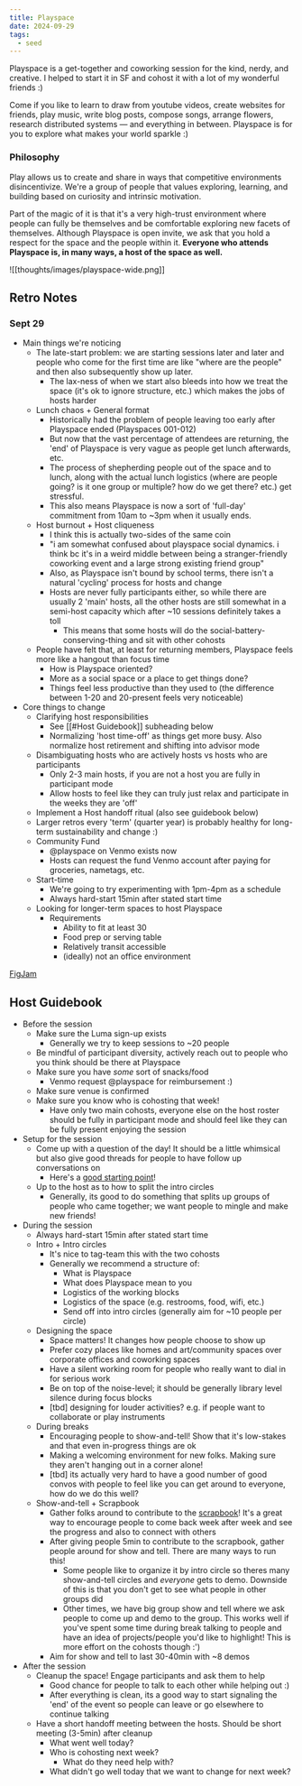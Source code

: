 ```yaml
---
title: Playspace
date: 2024-09-29
tags:
  - seed
---
```

​Playspace is a get-together and coworking session for the kind, nerdy, and creative. I helped to start it in SF and cohost it with a lot of my wonderful friends :)

​Come if you like to learn to draw from youtube videos, create websites for friends, play music, write blog posts, compose songs, arrange flowers, research distributed systems — and everything in between. Playspace is for you to explore what makes your world sparkle :)
### Philosophy

Play allows us to create and share in ways that competitive environments disincentivize. We're a group of people that values exploring, learning, and building based on curiosity and intrinsic motivation.

​Part of the magic of it is that it's a very high-trust environment where people can fully be themselves and be comfortable exploring new facets of themselves. Although Playspace is open invite, we ask that you hold a respect for the space and the people within it. **Everyone who attends Playspace is, in many ways, a host of the space as well.**

![[thoughts/images/playspace-wide.png]]

## Retro Notes
### Sept 29

- Main things we're noticing
	- The late-start problem: we are starting sessions later and later and people who come for the first time are like "where are the people" and then also subsequently show up later.
		- The lax-ness of when we start also bleeds into how we treat the space (it's ok to ignore structure, etc.) which makes the jobs of hosts harder
	- Lunch chaos + General format
		- Historically had the problem of people leaving too early after Playspace ended (Playspaces 001-012)
		- But now that the vast percentage of attendees are returning, the 'end' of Playspace is very vague as people get lunch afterwards, etc.
		- The process of shepherding people out of the space and to lunch, along with the actual lunch logistics (where are people going? is it one group or multiple? how do we get there? etc.) get stressful. 
		- This also means Playspace is now a sort of 'full-day' commitment from 10am to ~3pm when it usually ends.
	- Host burnout + Host cliqueness
		- I think this is actually two-sides of the same coin
		- "i am somewhat confused about playspace social dynamics. i think bc it's in a weird middle between being a stranger-friendly coworking event and a large strong existing friend group"
		- Also, as Playspace isn't bound by school terms, there isn't a natural 'cycling' process for hosts and change
		- Hosts are never fully participants either, so while there are usually 2 'main' hosts, all the other hosts are still somewhat in a semi-host capacity which after ~10 sessions definitely takes a toll
			- This means that some hosts will do the social-battery-conserving-thing and sit with other cohosts
	- People have felt that, at least for returning members, Playspace feels more like a hangout than focus time
		- How is Playspace oriented?
		- More as a social space or a place to get things done?
		- Things feel less productive than they used to (the difference between 1-20 and 20-present feels very noticeable)
- Core things to change
	- Clarifying host responsibilities
		- See [[#Host Guidebook]] subheading below
		- Normalizing 'host time-off' as things get more busy. Also normalize host retirement and shifting into advisor mode
	- Disambiguating hosts who are actively hosts vs hosts who are participants
		- Only 2-3 main hosts, if you are not a host you are fully in participant mode
		- Allow hosts to feel like they can truly just relax and participate in the weeks they are 'off'
	- Implement a Host handoff ritual (also see guidebook below)
	- Larger retros every 'term' (quarter year) is probably healthy for long-term sustainability and change :)
	- Community Fund
		- @playspace on Venmo exists now
		- Hosts can request the fund Venmo account after paying for groceries, nametags, etc.
	- Start-time
		- We're going to try experimenting with 1pm-4pm as a schedule
		- Always hard-start 15min after stated start time
	- Looking for longer-term spaces to host Playspace
		- Requirements
			- Ability to fit at least 30  
			- Food prep or serving table  
			- Relatively transit accessible
			- (ideally) not an office environment

[FigJam](https://www.figma.com/board/OhAj6lBNCzBXvpTJjALj0A/playspace-thoughts?node-id=0-1&t=83ATbwNpNovEgNDX-1)

## Host Guidebook
- Before the session
	- Make sure the Luma sign-up exists
		- Generally we try to keep sessions to ~20 people
	- Be mindful of participant diversity, actively reach out to people who you think should be there at Playspace
	- Make sure you have _some_ sort of snacks/food
		- Venmo request @playspace for reimbursement :)
	- Make sure venue is confirmed
	- Make sure you know who is cohosting that week!
		- Have only two main cohosts, everyone else on the host roster should be fully in participant mode and should feel like they can be fully present enjoying the session
- Setup for the session
	- Come up with a question of the day! It should be a little whimsical but also give good threads for people to have follow up conversations on
		- Here's a [good starting point](https://docs.google.com/document/d/1K_iFxFt9lh1i0mxKRIhOSd2e8X1LNvxnihbChKXhyOc/edit)!
	- Up to the host as to how to split the intro circles
		- Generally, its good to do something that splits up groups of people who came together; we want people to mingle and make new friends!
- During the session
	- Always hard-start 15min after stated start time
	- Intro + Intro circles
		- It's nice to tag-team this with the two cohosts
		- Generally we recommend a structure of:
			- What is Playspace
			- What does Playspace mean to you
			- Logistics of the working blocks
			- Logistics of the space (e.g. restrooms, food, wifi, etc.)
			- Send off into intro circles (generally aim for ~10 people per circle)
	- Designing the space
		- Space matters! It changes how people choose to show up
		- Prefer cozy places like homes and art/community spaces over corporate offices and coworking spaces
		- Have a silent working room for people who really want to dial in for serious work
		- Be on top of the noise-level; it should be generally library level silence during focus blocks
		- [tbd] designing for louder activities? e.g. if people want to collaborate or play instruments
	- During breaks
		- Encouraging people to show-and-tell! Show that it's low-stakes and that even in-progress things are ok
		- Making a welcoming environment for new folks. Making sure they aren't hanging out in a corner alone!
		- [tbd] its actually very hard to have a good number of good convos with people to feel like you can get around to everyone, how do we do this well?
	- Show-and-tell + Scrapbook
		- Gather folks around to contribute to the [scrapbook](https://scrapbook.playspace.club/)! It's a great way to encourage people to come back week after week and see the progress and also to connect with others
		- After giving people 5min to contribute to the scrapbook, gather people around for show and tell. There are many ways to run this!
			- Some people like to organize it by intro circle so theres many show-and-tell circles and _everyone_ gets to demo. Downside of this is that you don't get to see what people in other groups did
			- Other times, we have big group show and tell where we ask people to come up and demo to the group. This works well if you've spent some time during break talking to people and have an idea of projects/people you'd like to highlight! This is more effort on the cohosts though :')
		- Aim for show and tell to last 30-40min with ~8 demos
- After the session
	- Cleanup the space! Engage participants and ask them to help
		- Good chance for people to talk to each other while helping out :)
		- After everything is clean, its a good way to start signaling the 'end' of the event so people can leave or go elsewhere to continue talking
	- Have a short handoff meeting between the hosts. Should be short meeting (3-5min) after cleanup
		- What went well today?
		- Who is cohosting next week?
			- What do they need help with?
		- What didn't go well today that we want to change for next week?